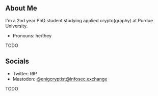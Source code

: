## About Me

I'm a 2nd year PhD student studying applied crypto(graphy) at Purdue University.

- Pronouns: he/they

TODO

## Socials
- Twitter: RIP
- Mastodon: <a rel="me" href="https://infosec.exchange/@enigcryptist">@enigcryptist@infosec.exchange</a>
<!--
- Google Scholar
- LinkedIn
-->
TODO

<!--
**jdwhite48/jdwhite48** is a ✨ _special_ ✨ repository because its `README.md` (this file) appears on your GitHub profile.

Here are some ideas to get you started:

- 🔭 I’m currently working on ...
- 🌱 I’m currently learning ...
- 👯 I’m looking to collaborate on ...
- 🤔 I’m looking for help with ...
- 💬 Ask me about ...
- 📫 How to reach me: ...
- 😄 Pronouns: ...
- ⚡ Fun fact: ...
-->
